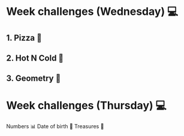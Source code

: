# Week challenges (Wednesday) 💻

## 1. Pizza 🍕
## 2. Hot N Cold 🥶
## 3. Geometry 📐
# Week challenges (Thursday) 💻
Numbers 📊
Date of birth 👧
Treasures 👑
